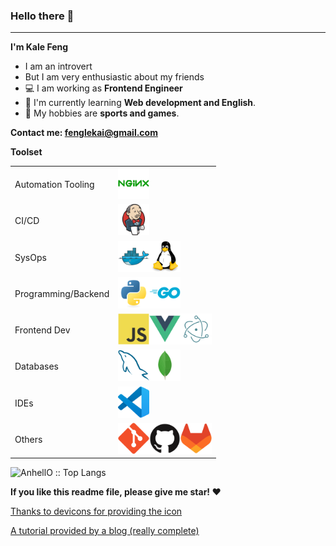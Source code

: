 ### Hello there 👋 

-------

**I'm Kale Feng**

- I am an introvert
- But I am very enthusiastic about my friends
- 💻 I am working as **Frontend Engineer**
- 🌱 I'm currently learning **Web development and English**.
- 🤔 My hobbies are **sports and games**.

**Contact me: fenglekai@gmail.com**

**Toolset**
<table>
<tr>
    <td>Automation Tooling</td>
    <td><img width="50" src="https://raw.githubusercontent.com/devicons/devicon/master/icons/nginx/nginx-original.svg"></img></td>
</tr>
<tr>
    <td>CI/CD</td>
    <td><img width="50" src="https://raw.githubusercontent.com/devicons/devicon/master/icons/jenkins/jenkins-original.svg"></img></td>
</tr>
<tr>
    <td>SysOps</td>
    <td><img width="50" src="https://raw.githubusercontent.com/devicons/devicon/master/icons/docker/docker-original.svg"></img><img width="50" src="https://raw.githubusercontent.com/devicons/devicon/master/icons/linux/linux-original.svg"></img></td>
</tr>
<tr>
    <td>Programming/Backend</td>
    <td><img width="50" src="https://raw.githubusercontent.com/devicons/devicon/master/icons/python/python-original.svg"></img><img width="50" src="https://raw.githubusercontent.com/devicons/devicon/master/icons/go/go-original-wordmark.svg"></img></td>
</tr>
<tr>
    <td>Frontend Dev</td>
    <td><img width="50" src="https://raw.githubusercontent.com/devicons/devicon/master/icons/javascript/javascript-original.svg"></img><img width="50" src="https://raw.githubusercontent.com/devicons/devicon/master/icons/vuejs/vuejs-original.svg"></img><img width="50" src="https://raw.githubusercontent.com/devicons/devicon/master/icons/electron/electron-original.svg"></img></td>
</tr>
<tr>
    <td>Databases</td>
    <td><img width="50" src="https://raw.githubusercontent.com/devicons/devicon/master/icons/mysql/mysql-original.svg"></img><img width="50" src="https://raw.githubusercontent.com/devicons/devicon/master/icons/mongodb/mongodb-original.svg"></img></td>
</tr>
<tr>
    <td>IDEs</td>
    <td><img width="50" src="https://raw.githubusercontent.com/devicons/devicon/master/icons/vscode/vscode-original.svg"></img></td>
</tr>
<tr>
    <td>Others</td>
    <td><img width="50" src="https://raw.githubusercontent.com/devicons/devicon/master/icons/git/git-original.svg"></img><img width="50" src="https://raw.githubusercontent.com/devicons/devicon/master/icons/github/github-original.svg"></img><img width="50" src="https://raw.githubusercontent.com/devicons/devicon/master/icons/gitlab/gitlab-original.svg"></img></td>
</tr>
</table>


<p align="left"><img src="https://github-readme-stats.vercel.app/api/top-langs/?username=fenglekai&langs_count=10&theme=tokyonight&layout=compact" alt="AnhellO :: Top Langs" /></p>

**If you like this readme file, please give me star! ❤️**

[Thanks to devicons for providing the icon](https://github.com/devicons/devicon)

[A tutorial provided by a blog (really complete)](https://bbs.huaweicloud.com/blogs/334458)

